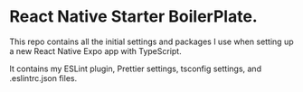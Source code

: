 # React Native Starter BoilerPlate.

This repo contains all the initial settings and packages I use when setting up a new React Native Expo app with TypeScript.

It contains my ESLint plugin, Prettier settings, tsconfig settings, and .eslintrc.json files.

